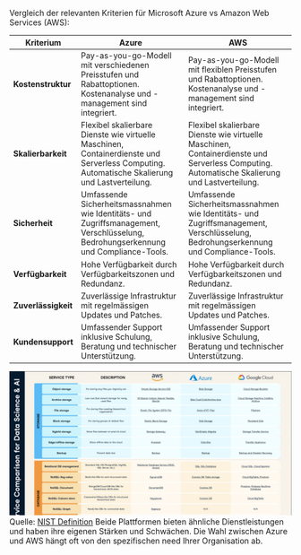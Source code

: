 Vergleich der relevanten Kriterien für Microsoft Azure vs Amazon Web Services (AWS):

| Kriterium          | Azure                                                                 | AWS                                                                 |
|--------------------|-----------------------------------------------------------------------|---------------------------------------------------------------------|
| **Kostenstruktur** | Pay-as-you-go-Modell mit verschiedenen Preisstufen und Rabattoptionen. Kostenanalyse und -management sind integriert. | Pay-as-you-go-Modell mit flexiblen Preisstufen und Rabattoptionen. Kostenanalyse und -management sind integriert. |
| **Skalierbarkeit** | Flexibel skalierbare Dienste wie virtuelle Maschinen, Containerdienste und Serverless Computing. Automatische Skalierung und Lastverteilung. | Flexibel skalierbare Dienste wie virtuelle Maschinen, Containerdienste und Serverless Computing. Automatische Skalierung und Lastverteilung. |
| **Sicherheit**     | Umfassende Sicherheitsmassnahmen wie Identitäts- und Zugriffsmanagement, Verschlüsselung, Bedrohungserkennung und Compliance-Tools. | Umfassende Sicherheitsmassnahmen wie Identitäts- und Zugriffsmanagement, Verschlüsselung, Bedrohungserkennung und Compliance-Tools. |
| **Verfügbarkeit**  | Hohe Verfügbarkeit durch Verfügbarkeitszonen und Redundanz. | Hohe Verfügbarkeit durch Verfügbarkeitszonen und Redundanz. |
| **Zuverlässigkeit**| Zuverlässige Infrastruktur mit regelmässigen Updates und Patches. | Zuverlässige Infrastruktur mit regelmässigen Updates und Patches. |
| **Kundensupport**  | Umfassender Support inklusive Schulung, Beratung und technischer Unterstützung. | Umfassender Support inklusive Schulung, Beratung und technischer Unterstützung. |

![Cloud Computing vergleich](image.png)
Quelle: [NIST Definition](https://www.datacamp.com/blog/aws-vs-azure)
Beide Plattformen bieten ähnliche Dienstleistungen und haben ihre eigenen Stärken und Schwächen. Die Wahl zwischen Azure und AWS hängt oft von den spezifischen need Ihrer Organisation ab.

